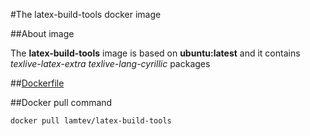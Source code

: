 #The latex-build-tools docker image

##About image

The __latex-build-tools__ image is based on __ubuntu:latest__ and it contains
 _texlive-latex-extra_ _texlive-lang-cyrillic_ packages
 
 ##[Dockerfile](https://github.com/lamtev/build-tools-dockers/blob/master/latex-build-tools/Dockerfile)
 
 ##Docker pull command
 
 `docker pull lamtev/latex-build-tools`
